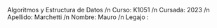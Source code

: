 Algoritmos y Estructura de Datos /n
Curso: K1051 /n
Cursada: 2023 /n
Apellido: Marchetti /n
Nombre: Mauro /n
Legajo : 
